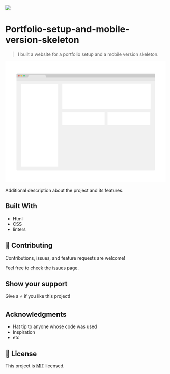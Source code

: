 ![](https://img.shields.io/badge/Microverse-blueviolet)

# Portfolio-setup-and-mobile-version-skeleton

> I built a website for a portfolio setup and a mobile version skeleton.

![screenshot](./app_screenshot.png)

Additional description about the project and its features.

## Built With

- Html
- CSS
- linters


## 🤝 Contributing

Contributions, issues, and feature requests are welcome!

Feel free to check the [issues page](../../issues/).

## Show your support

Give a ⭐️ if you like this project!

## Acknowledgments

- Hat tip to anyone whose code was used
- Inspiration
- etc

## 📝 License

This project is [MIT](./MIT.md) licensed.
